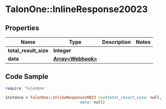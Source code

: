 # TalonOne::InlineResponse20023

## Properties

Name | Type | Description | Notes
------------ | ------------- | ------------- | -------------
**total_result_size** | **Integer** |  | 
**data** | [**Array&lt;Webhook&gt;**](Webhook.md) |  | 

## Code Sample

```ruby
require 'TalonOne'

instance = TalonOne::InlineResponse20023.new(total_result_size: null,
                                 data: null)
```


